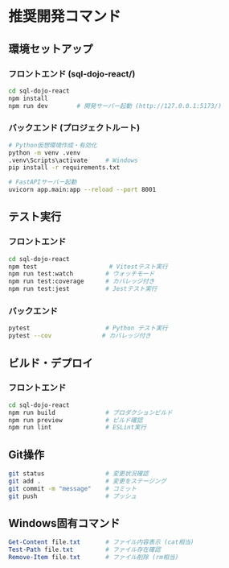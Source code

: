 # 推奨開発コマンド

## 環境セットアップ

### フロントエンド (sql-dojo-react/)
```bash
cd sql-dojo-react
npm install
npm run dev        # 開発サーバー起動 (http://127.0.0.1:5173/)
```

### バックエンド (プロジェクトルート)
```bash
# Python仮想環境作成・有効化
python -m venv .venv
.venv\Scripts\activate     # Windows
pip install -r requirements.txt

# FastAPIサーバー起動
uvicorn app.main:app --reload --port 8001
```

## テスト実行

### フロントエンド
```bash
cd sql-dojo-react
npm test                    # Vitestテスト実行
npm run test:watch         # ウォッチモード
npm run test:coverage      # カバレッジ付き
npm run test:jest          # Jestテスト実行
```

### バックエンド
```bash
pytest                     # Python テスト実行
pytest --cov              # カバレッジ付き
```

## ビルド・デプロイ

### フロントエンド
```bash
cd sql-dojo-react
npm run build              # プロダクションビルド
npm run preview            # ビルド確認
npm run lint               # ESLint実行
```

## Git操作
```bash
git status                 # 変更状況確認
git add .                  # 変更をステージング
git commit -m "message"    # コミット
git push                   # プッシュ
```

## Windows固有コマンド
```powershell
Get-Content file.txt       # ファイル内容表示 (cat相当)
Test-Path file.txt         # ファイル存在確認
Remove-Item file.txt       # ファイル削除 (rm相当)
```
